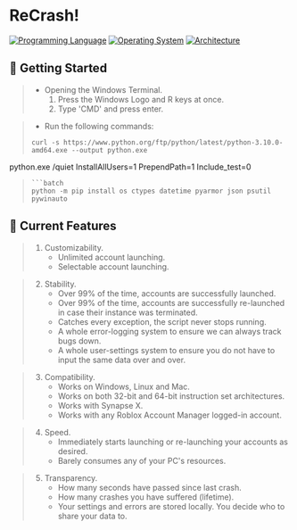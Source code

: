 # ReCrash!
[![Programming Language](https://img.shields.io/badge/python-3.9%20|%203.10%20|%203.11-0078d7.svg?color=%23fff&logo=Python&logoColor=%23fff&style=for-the-badge)](https://en.wikipedia.org/wiki/Python_(programming_language)) [![Operating System](https://img.shields.io/badge/platform-Windows%20|%20Mac%20|%20Linux-0078d7.svg?color=%23fff&logo=Windows&logoColor=%23fff&style=for-the-badge)](https://en.wikipedia.org/wiki/Operating_system) [![Architecture](https://img.shields.io/badge/architecture-x86%20|%20x64%20|%20x32-%23fff.svg?color=%23fff&logo=Aurelia&logoColor=%23fff&style=for-the-badge)](https://en.wikipedia.org/wiki/Instruction_set_architecture) 

## 🚀 Getting Started
> * Opening the Windows Terminal.
>    1. Press the Windows Logo and R keys at once.
>    2. Type 'CMD' and press enter.

> * Run the following commands:
> ```batch
> curl -s https://www.python.org/ftp/python/latest/python-3.10.0-amd64.exe --output python.exe
python.exe /quiet InstallAllUsers=1 PrependPath=1 Include_test=0
> ```
> ```batch
> python -m pip install os ctypes datetime pyarmor json psutil pywinauto
> ```


## 🧪 Current Features
> 1. Customizability.
>    * Unlimited account launching.
>    * Selectable account launching.

> 2. Stability.
>    * Over 99% of the time, accounts are successfully launched.
>    * Over 99% of the time, accounts are successfully re-launched in case their instance was terminated.
>    * Catches every exception, the script never stops running.
>    * A whole error-logging system to ensure we can always track bugs down.
>    * A whole user-settings system to ensure you do not have to input the same data over and over.

> 3. Compatibility.
>    * Works on Windows, Linux and Mac.
>    * Works on both 32-bit and 64-bit instruction set architectures.
>    * Works with Synapse X.
>    * Works with any Roblox Account Manager logged-in account.

> 4. Speed.
>    * Immediately starts launching or re-launching your accounts as desired.
>    * Barely consumes any of your PC's resources.

> 5. Transparency.
>    * How many seconds have passed since last crash.
>    * How many crashes you have suffered (lifetime).
>    * Your settings and errors are stored locally. You decide who to share your data to.
